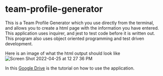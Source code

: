 # team-profile-generator

This is a Team Profile Generator which you use directly from the terminal, and allows you to create a html page with the information you have entered. This application uses inquirer, and jest to test code before it is written out. This program also uses object oriented programming and test driven development. 

Here is an image of what the html output should look like 
![Screen Shot 2022-04-25 at 12 27 36 PM](https://user-images.githubusercontent.com/98415796/165132488-d7591b57-c0ea-4335-a4cc-8e628815992a.png)


In this <a href = 'https://drive.google.com/drive/folders/1rJqIggsYQQq0ZboDuyheZ0tqPw6F9Pi-?usp=sharing'> Google Drive</a> is the tutorial on how to use the application. 
